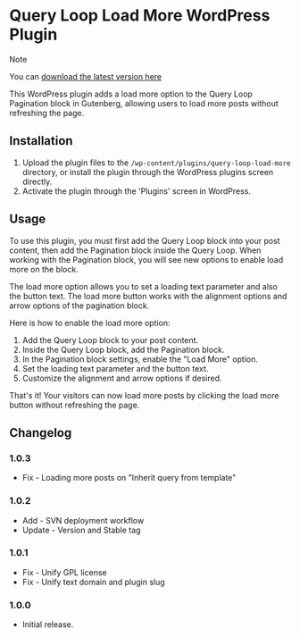 # Query Loop Load More WordPress Plugin

> [!NOTE]  
> You can [download the latest version here](https://github.com/a8cteam51/query-loop-load-more/releases/latest/download/query-loop-load-more.zip)

This WordPress plugin adds a load more option to the Query Loop Pagination block in Gutenberg, allowing users to load more posts without refreshing the page.

## Installation

1. Upload the plugin files to the `/wp-content/plugins/query-loop-load-more` directory, or install the plugin through the WordPress plugins screen directly.
2. Activate the plugin through the 'Plugins' screen in WordPress.

## Usage

To use this plugin, you must first add the Query Loop block into your post content, then add the Pagination block inside the Query Loop. When working with the Pagination block, you will see new options to enable load more on the block.

The load more option allows you to set a loading text parameter and also the button text. The load more button works with the alignment options and arrow options of the pagination block. 

Here is how to enable the load more option:

1. Add the Query Loop block to your post content.
2. Inside the Query Loop block, add the Pagination block.
3. In the Pagination block settings, enable the "Load More" option.
4. Set the loading text parameter and the button text.
5. Customize the alignment and arrow options if desired.

That's it! Your visitors can now load more posts by clicking the load more button without refreshing the page.

## Changelog

### 1.0.3
* Fix - Loading more posts on "Inherit query from template" 

### 1.0.2
* Add - SVN deployment workflow
* Update - Version and Stable tag

### 1.0.1
* Fix - Unify GPL license
* Fix - Unify text domain and plugin slug

### 1.0.0
* Initial release.
